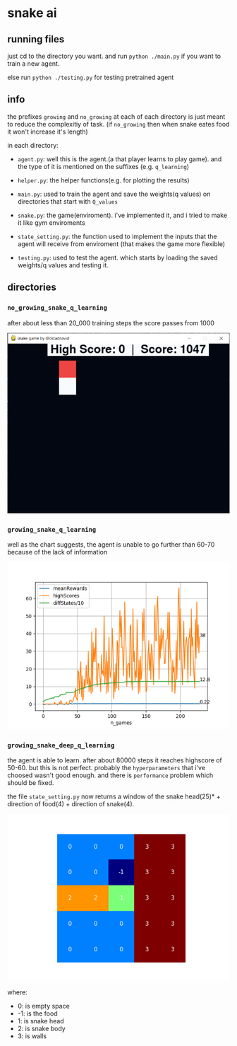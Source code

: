 # snake ai

## running files

just cd to the directory you want. and run `python ./main.py` if you want to train a new agent.

else run `python ./testing.py` for testing pretrained agent

## info

the prefixes `growing` and `no_growing` at each of each directory is just meant to reduce the complexitiy of task. (if `no_growing` then when snake eates food it won't increase it's length)

in each directory:
- `agent.py`: well this is the agent.(a that player learns to play game). and the type of it is mentioned on the suffixes (e.g. `q_learning`)

- `helper.py`: the helper functions(e.g. for plotting the results)

- `main.py`: used to train the agent and save the weights(q values) on directories that start with `Q_values`

- `snake.py`: the game(enviroment). i've implemented it, and i tried to make it like gym enviroments

- `state_setting.py`: the function used to implement the inputs that the agent will receive from enviroment (that makes the game more flexible)

- `testing.py`: used to test the agent. which starts by loading the saved weights/q values and testing it.

## directories

### `no_growing_snake_q_learning`

after about less than 20_000 training steps the score passes from 1000

![no_growing_q_learning_img](./images/no_growing_q_learning.png)

### `growing_snake_q_learning`

well as the chart suggests, the agent is unable to go further than 60-70 because of the lack of information

![growing_q_learnin_img](./growing_snake_q_learning/Q_values_23_07_19_20_55_15/results.png)

### `growing_snake_deep_q_learning`

the agent is able to learn. after about 80000 steps it reaches highscore of 50-60. but this is not perfect. probably the `hyperparameters` that i've choosed wasn't good enough. and there is `performance` problem which should be fixed. 

the file `state_setting.py` now returns a window of the snake head(25)* + direction of food(4) + direction of snake(4).

![growing_snake_deep_q_learning_img](./images/growing_snake_deep_q_learning.png)

where:
- 0: is empty space
- -1: is the food
- 1: is snake head
- 2: is snake body
- 3: is walls
